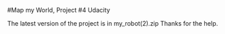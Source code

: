 #Map my World, Project #4 Udacity

The latest version of the project is in my_robot(2).zip
Thanks for the help.
